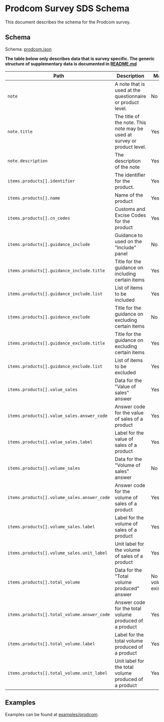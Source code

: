 # Prodcom Survey SDS Schema

This document describes the schema for the Prodcom survey.

## Schema

Schema: [prodcom.json](/schemas/prodcom.json)

**The table below only describes data that is survey specific. The generic structure of supplementary data is documented in [README.md](/docs/README.md)**

| Path                                        | Description                                                              | Mandatory                       |
|---------------------------------------------|--------------------------------------------------------------------------|---------------------------------|
| `note`                                      | A note that is used at the questionnaire or product level.               | No                              |
| `note.title`                                | The title of the note. This note may be used at survey or product level. | Yes                             |
| `note.description`                          | The description of the note                                              | Yes                             |
| `items.products[].identifier`               | The identifier for the product.                                          | Yes                             |
| `items.products[].name`                     | Name of the product                                                      | Yes                             |
| `items.products[].cn_codes`                 | Customs and Excise Codes for the product                                 | Yes                             |
| `items.products[].guidance_include`         | Guidance to used on the "Include" panel                                  | No                              |
| `items.products[].guidance_include.title`   | Title for the guidance on including certain items                        | Yes                             |
| `items.products[].guidance_include.list`    | List of items to be included                                             | Yes                             |
| `items.products[].guidance_exclude`         | Title for the guidance on excluding certain items                        | No                              |
| `items.products[].guidance_exclude.title`   | Title for the guidance on excluding certain items                        | Yes                             |
| `items.products[].guidance_exclude.list`    | List of items to be excluded                                             | Yes                             |
| `items.products[].value_sales`              | Data for the "Value of sales" answer                                     | Yes                             |
| `items.products[].value_sales.answer_code`  | Answer code for the value of sales of a product                          | Yes                             |
| `items.products[].value_sales.label`        | Label for the value of sales of a product                                | Yes                             |
| `items.products[].volume_sales`             | Data for the "Volume of sales" answer                                    | No                              |
| `items.products[].volume_sales.answer_code` | Answer code for the volume of sales of a product                         | Yes                             |
| `items.products[].volume_sales.label`       | Label for the volume of sales of a product                               | Yes                             |
| `items.products[].volume_sales.unit_label`  | Unit label for the volume of sales of a product                          | Yes                             |
| `items.products[].total_volume`             | Data for the "Total volume produced" answer                              | No (Yes if volume_sales exists) |
| `items.products[].total_volume.answer_code` | Answer code for the total volume produced of a product                   | Yes                             |
| `items.products[].total_volume.label`       | Label for the total volume produced of a product                         | Yes                             |
| `items.products[].total_volume.unit_label`  | Unit label for the total volume produced of a product                    | Yes                             |

## Examples

Examples can be found at [examples/prodcom](/examples/prodcom).
